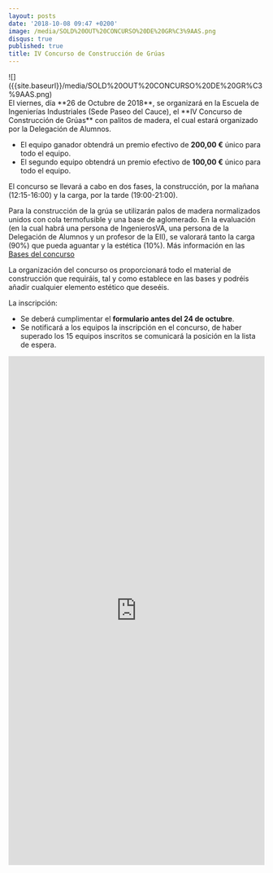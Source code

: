 ```yaml
---
layout: posts
date: '2018-10-08 09:47 +0200'
image: /media/SOLD%20OUT%20CONCURSO%20DE%20GR%C3%9AAS.png
disqus: true
published: true
title: IV Concurso de Construcción de Grúas
---
```

<div class="row">
<div class="col-12 col-sm-6">
![]({{site.baseurl}}/media/SOLD%20OUT%20CONCURSO%20DE%20GR%C3%9AAS.png)
</div>
<div class="col-12 col-sm-6">
El viernes, día **26 de Octubre de 2018**, se organizará en la Escuela de Ingenierías Industriales (Sede Paseo del Cauce), el **IV Concurso de Construcción de Grúas** con palitos de madera, el cual estará organizado por la Delegación de Alumnos.

- El equipo ganador obtendrá un premio efectivo de **200,00 €** único para todo el equipo.
- El segundo equipo obtendrá un premio efectivo de **100,00 €** único para todo el equipo.

El concurso se llevará a cabo en dos fases, la construcción,  por la mañana (12:15-16:00) y la carga, por la tarde (19:00-21:00).

Para la construcción de la grúa se utilizarán palos de madera normalizados unidos con cola termofusible y una base de aglomerado. En la evaluación (en la cual habrá una persona de IngenierosVA, una persona de la Delegación de Alumnos y un profesor de la EII), se valorará tanto la carga (90%) que pueda aguantar y la estética (10%). Más información en las [Bases del concurso](https://drive.google.com/open?id=111_QjostVHpryBV9r9aO4DlDpGiXS8Ed)

La organización del concurso os proporcionará todo el material de construcción que requiráis, tal y como establece en las bases y podréis añadir cualquier elemento estético que deseéis.

La inscripción:

- Se deberá cumplimentar el **formulario antes del 24 de octubre**.
- Se notificará a los equipos la inscripción en el concurso, de haber superado los 15 equipos inscritos se comunicará la posición en la lista de espera.
</div>
</div>
<iframe src="https://goo.gl/forms/XdEXmD69fCpeoVZ82" width="100%" height="1000" frameborder="0" marginheight="0" marginwidth="0">Cargando...</iframe>
